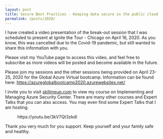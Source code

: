 ```yaml
---
layout: post
title: Secure Best Practices - Keeping data secure in the public cloud
permalink: /posts/2020/
---
```


<!-- wp:paragraph -->
<p>I have created a video presentation of the break-out session that I was scheduled to present at Ignite the Tour - Chicago on April 16, 2020. As you know, this was cancelled due to the Covid-19 pandemic, but still wanted to share this information with you. </p>
<!-- /wp:paragraph -->

<!-- wp:paragraph -->
<p>Please visit my YouTube page to access this video, and feel free to subscribe as more videos will be posted and become available in the future.</p>
<!-- /wp:paragraph -->

<!-- wp:paragraph -->
<p>Please join my sessions and the other sessions being provided on April 23-25, 2020 for the Global Azure Virtual bootcamp. Information can be found here: <a rel="noreferrer noopener" target="_blank" href="https://azureglobalbootcamp2020.azurewebsites.net/">https://azureglobalbootcamp2020.azurewebsites.net/</a></p>
<!-- /wp:paragraph -->

<!-- wp:paragraph -->
<p>I invite you to visit <a rel="noreferrer noopener" href="http://www.skillmeup.com" target="_blank">skillmeup.com</a> to view my course on Implementing and Managing Azure Security Center.  There are many other courses and Expert Talks that you can also access. You may even find some Expert Talks that I am hosting. </p>
<!-- /wp:paragraph -->

<!-- wp:embed {"url":"https://youtu.be/3kV7Qt3zkdI","type":"video","providerNameSlug":"youtube","responsive":true,"className":"wp-embed-aspect-4-3 wp-has-aspect-ratio"} -->
<figure class="wp-block-embed is-type-video is-provider-youtube wp-block-embed-youtube wp-embed-aspect-4-3 wp-has-aspect-ratio"><div class="wp-block-embed__wrapper">
https://youtu.be/3kV7Qt3zkdI
</div></figure>
<!-- /wp:embed -->

<!-- wp:paragraph -->
<p>Thank you very much for you support. Keep yourself and your family safe and healthy.</p>
<!-- /wp:paragraph -->